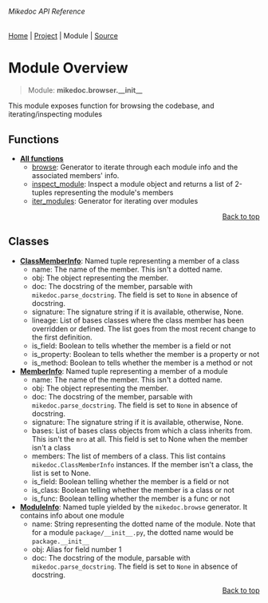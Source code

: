 ###### Mikedoc API Reference
[Home](/docs/api/README.md) | [Project](/README.md) | Module | [Source](/src/mikedoc/browser/__init__.py)

# Module Overview
> Module: **mikedoc.browser.\_\_init\_\_**

This module exposes function for browsing the codebase, and iterating/inspecting modules

## Functions
- [**All functions**](/docs/api/modules/mikedoc/browser/__init__/funcs.md)
    - [browse](/docs/api/modules/mikedoc/browser/__init__/funcs.md#browse): Generator to iterate through each module info and the associated members' info.
    - [inspect\_module](/docs/api/modules/mikedoc/browser/__init__/funcs.md#inspect_module): Inspect a module object and returns a list of 2-tuples representing the module's members
    - [iter\_modules](/docs/api/modules/mikedoc/browser/__init__/funcs.md#iter_modules): Generator for iterating over modules

<p align="right"><a href="#mikedoc-api-reference">Back to top</a></p>

## Classes
- [**ClassMemberInfo**](/docs/api/modules/mikedoc/browser/__init__/class-ClassMemberInfo.md): Named tuple representing a member of a class
    - name: The name of the member. This isn't a dotted name.
    - obj: The object representing the member.
    - doc: The docstring of the member, parsable with
`mikedoc.parse_docstring`. The field is set to `None` in absence of docstring.
    - signature: The signature string if it is available, otherwise, None.
    - lineage: List of bases classes where the class member
 has been overridden or defined. The list goes from the most recent change to the first definition.
    - is\_field: Boolean to tells whether the member is a field or not
    - is\_property: Boolean to tells whether the member is a property or not
    - is\_method: Boolean to tells whether the member is a method or not
- [**MemberInfo**](/docs/api/modules/mikedoc/browser/__init__/class-MemberInfo.md): Named tuple representing a member of a module
    - name: The name of the member. This isn't a dotted name.
    - obj: The object representing the member.
    - doc: The docstring of the member, parsable with
`mikedoc.parse_docstring`. The field is set to `None` in absence of docstring.
    - signature: The signature string if it is available, otherwise, None.
    - bases: List of bases class objects from which a class inherits from.
This isn't the `mro` at all. This field is set to None when the member isn't a class
    - members: The list of members of a class. 
This list contains `mikedoc.ClassMemberInfo` instances. If the member isn't a class, the list is set to None.
    - is\_field: Boolean telling whether the member is a field or not
    - is\_class: Boolean telling whether the member is a class or not
    - is\_func: Boolean telling whether the member is a func or not
- [**ModuleInfo**](/docs/api/modules/mikedoc/browser/__init__/class-ModuleInfo.md): Named tuple yielded by the `mikedoc.browse` generator.  It contains info about one module
    - name: String representing the dotted name of the module.
Note that for a module `package/__init__.py`, the dotted name would be `package.__init__`
    - obj: Alias for field number 1
    - doc: The docstring of the module, parsable with
`mikedoc.parse_docstring`. The field is set to `None` in absence of docstring.

<p align="right"><a href="#mikedoc-api-reference">Back to top</a></p>
